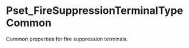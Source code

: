 # Pset_FireSuppressionTerminalTypeCommon

Common properties for fire suppression terminals.<!-- end of definition -->
